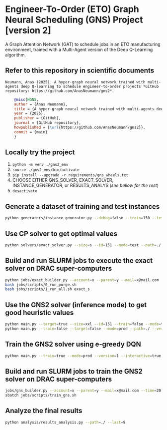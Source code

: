 # Engineer-To-Order (ETO) Graph Neural Scheduling (GNS) Project [version 2]
A Graph Attention Network (GAT) to schedule jobs in an ETO manufacturing environment, trained with a Multi-Agent version of the Deep Q-Learning algorithm.

## Refer to this repository in scientific documents
`Neumann, Anas (2025). A hyper-graph neural network trained with multi-agents deep Q-learning to schedule engineer-to-order projects *GitHub repository: https://github.com/AnasNeumann/gns2*.`

```bibtex
    @misc{HGNS,
    author = {Anas Neumann},
    title = {A hyper-graph neural network trained with multi-agents deep Q-learning to schedule engineer-to-order projects},
    year = {2025},
    publisher = {GitHub},
    journal = {GitHub repository},
    howpublished = {\url{https://github.com/AnasNeumann/gns2}},
    commit = {main}
    }
```

## Locally try the project
1. `python -m venv ./gns2_env`
2. `source ./gns2_env/bin/activate`
3. `pip install --upgrade -r requirements/gns_wheels.txt`
4. CHOOSE EITHER GNS_SOLVER, EXACT_SOLVER, INSTANCE_GENERATOR, or RESULTS_ANALYS (_see bellow for the rest_)
5. `desactivate`

## Generate a dataset of training and test instances
```bash
python generators/instance_generator.py --debug=false --train=150 --test=50
```

## Use CP solver to get optimal values
```bash
python solvers/exact_solver.py --size=s --id=151 --mode=test --path=./ --time=1 --memory=8
```

## Build and run SLURM jobs to execute the exact solver on DRAC super-computers
```bash
python jobs/exact_builder.py --account=x --parent=y --mail=x@mail.com
bash jobs/scripts/0_run_purge.sh
bash jobs/scripts/1_run_all.sh exact_s
```

## Use the GNS2 solver (inference mode) to get good heuristic values
```bash
python main.py --target=true --size=xxl --id=151 --train=false --mode=test --path=./ --version=1 --itrs=0 # one instance only
python main.py --train=false --target=false --mode=prod --path=./ --version=1 --itrs=0 # all test instances
```

## Train the GNS2 solver using e-greedy DQN
```bash
python main.py --train=true --mode=prod --version=1 --interactive=true --path=./
```

## Build and run SLURM jobs to train the GNS2 solver on DRAC super-computers
```bash
jobs/gns_builder.py --account=x --parent=y --mail=x@mail.com --time=20 --memory=187 --cpu=16 --version=1 --itrs=0
sbatch jobs/scripts/train_gns.sh
```

## Analyze the final results
```bash
python analysis/results_analysis.py --path=./ --last=9
```